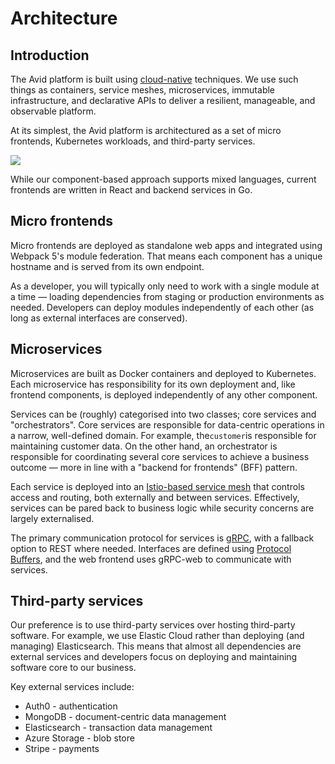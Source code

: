 # Architecture

## Introduction

The Avid platform is built using [cloud-native](https://github.com/cncf/toc/blob/main/DEFINITION.md) techniques. We use such things as containers, service meshes, microservices, immutable infrastructure, and declarative APIs to deliver a resilient, manageable, and observable platform.

At its simplest, the Avid platform is architectured as a set of micro frontends, Kubernetes workloads, and third-party services.

![](../../../img/assets/Overview.jpg)

While our component-based approach supports mixed languages, current frontends are written in React and backend services in Go.

## Micro frontends

Micro frontends are deployed as standalone web apps and integrated using Webpack 5's module federation. That means each component has a unique hostname and is served from its own endpoint.

As a developer, you will typically only need to work with a single module at a time — loading dependencies from staging or production environments as needed. Developers can deploy modules independently of each other (as long as external interfaces are conserved).

## Microservices

Microservices are built as Docker containers and deployed to Kubernetes. Each microservice has responsibility for its own deployment and, like frontend components, is deployed independently of any other component.

Services can be (roughly) categorised into two classes; core services and "orchestrators". Core services are responsible for data-centric operations in a narrow, well-defined domain. For example, the`customer`is responsible for maintaining customer data. On the other hand, an orchestrator is responsible for coordinating several core services to achieve a business outcome — more in line with a "backend for frontends" (BFF) pattern.

Each service is deployed into an [Istio-based service mesh](https://istio.io/latest/about/service-mesh/) that controls access and routing, both externally and between services. Effectively, services can be pared back to business logic while security concerns are largely externalised.

The primary communication protocol for services is [gRPC](https://grpc.io), with a fallback option to REST where needed. Interfaces are defined using [Protocol Buffers](https://developers.google.com/protocol-buffers/docs/proto3), and the web frontend uses gRPC-web to communicate with services.

## Third-party services

Our preference is to use third-party services over hosting third-party software. For example, we use Elastic Cloud rather than deploying (and managing) Elasticsearch. This means that almost all dependencies are external services and developers focus on deploying and maintaining software core to our business.

Key external services include:

* Auth0 - authentication
* MongoDB - document-centric data management
* Elasticsearch - transaction data management
* Azure Storage - blob store
* Stripe - payments
